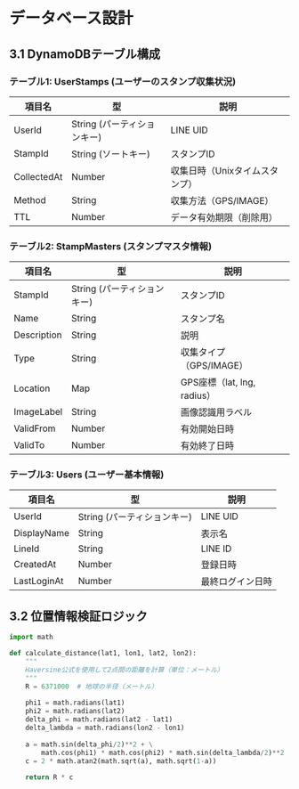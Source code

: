 # データベース設計

## 3.1 DynamoDBテーブル構成

### テーブル1: UserStamps (ユーザーのスタンプ収集状況)
| 項目名 | 型 | 説明 |
|--------|-----|------|
| UserId | String (パーティションキー) | LINE UID |
| StampId | String (ソートキー) | スタンプID |
| CollectedAt | Number | 収集日時（Unixタイムスタンプ） |
| Method | String | 収集方法（GPS/IMAGE） |
| TTL | Number | データ有効期限（削除用） |

### テーブル2: StampMasters (スタンプマスタ情報)
| 項目名 | 型 | 説明 |
|--------|-----|------|
| StampId | String (パーティションキー) | スタンプID |
| Name | String | スタンプ名 |
| Description | String | 説明 |
| Type | String | 収集タイプ（GPS/IMAGE） |
| Location | Map | GPS座標（lat, lng, radius） |
| ImageLabel | String | 画像認識用ラベル |
| ValidFrom | Number | 有効開始日時 |
| ValidTo | Number | 有効終了日時 |

### テーブル3: Users (ユーザー基本情報)
| 項目名 | 型 | 説明 |
|--------|-----|------|
| UserId | String (パーティションキー) | LINE UID |
| DisplayName | String | 表示名 |
| LineId | String | LINE ID |
| CreatedAt | Number | 登録日時 |
| LastLoginAt | Number | 最終ログイン日時 |

## 3.2 位置情報検証ロジック

```python
import math

def calculate_distance(lat1, lon1, lat2, lon2):
    """
    Haversine公式を使用して2点間の距離を計算（単位：メートル）
    """
    R = 6371000  # 地球の半径（メートル）
    
    phi1 = math.radians(lat1)
    phi2 = math.radians(lat2)
    delta_phi = math.radians(lat2 - lat1)
    delta_lambda = math.radians(lon2 - lon1)
    
    a = math.sin(delta_phi/2)**2 + \
        math.cos(phi1) * math.cos(phi2) * math.sin(delta_lambda/2)**2
    c = 2 * math.atan2(math.sqrt(a), math.sqrt(1-a))
    
    return R * c
```

